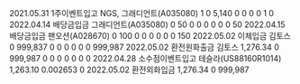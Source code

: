 2021.05.31 1주이벤트입고 NGS, 그래디언트(A035080) 1 0 5,140 0 0 0 0 1 0
2022.04.14 배당금입금 그래디언트(A035080) 0 50 0 0 0 0 0 0 50
2022.04.15 배당금입금 팬오션(A028670) 0 100 0 0 0 0 0 0 150
2022.05.02 이체입금 김토스 0 999,837 0 0 0 0 0 0 999,987
2022.05.02 환전원화출금 김토스 1,276.34 0 999,987 0 0 0 0 0 0 0
2022.04.28 소수점이벤트입고 테슬라(US88160R1014) 1,263.10 0.002653 0
2022.05.02 환전외화입금 1,276.34 0 999,987
